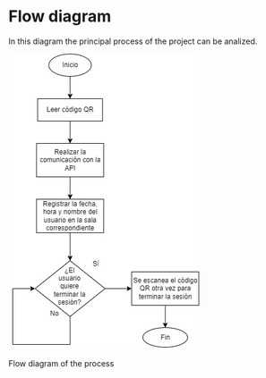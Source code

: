 # Flow diagram

In this diagram the principal process of the project can be analized.

![Flow diagram of the process](Flow-diagram/QR_registration.jpg)

Flow diagram of the process